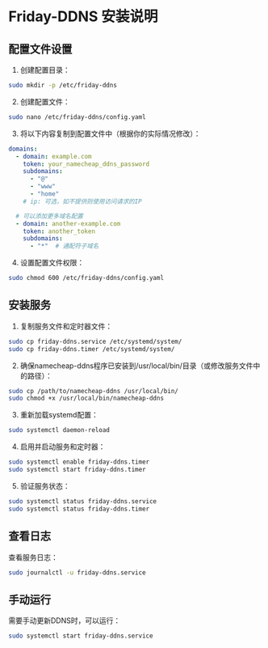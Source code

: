 # Friday-DDNS 安装说明

## 配置文件设置

1. 创建配置目录：

```bash
sudo mkdir -p /etc/friday-ddns
```

2. 创建配置文件：

```bash
sudo nano /etc/friday-ddns/config.yaml
```

3. 将以下内容复制到配置文件中（根据你的实际情况修改）：

```yaml
domains:
  - domain: example.com
    token: your_namecheap_ddns_password
    subdomains:
      - "@"
      - "www"
      - "home"
    # ip: 可选，如不提供则使用访问请求的IP

  # 可以添加更多域名配置
  - domain: another-example.com
    token: another_token
    subdomains:
      - "*"  # 通配符子域名
```

4. 设置配置文件权限：

```bash
sudo chmod 600 /etc/friday-ddns/config.yaml
```

## 安装服务

1. 复制服务文件和定时器文件：

```bash
sudo cp friday-ddns.service /etc/systemd/system/
sudo cp friday-ddns.timer /etc/systemd/system/
```

2. 确保namecheap-ddns程序已安装到/usr/local/bin/目录（或修改服务文件中的路径）：

```bash
sudo cp /path/to/namecheap-ddns /usr/local/bin/
sudo chmod +x /usr/local/bin/namecheap-ddns
```

3. 重新加载systemd配置：

```bash
sudo systemctl daemon-reload
```

4. 启用并启动服务和定时器：

```bash
sudo systemctl enable friday-ddns.timer
sudo systemctl start friday-ddns.timer
```

5. 验证服务状态：

```bash
sudo systemctl status friday-ddns.service
sudo systemctl status friday-ddns.timer
```

## 查看日志

查看服务日志：

```bash
sudo journalctl -u friday-ddns.service
```

## 手动运行

需要手动更新DDNS时，可以运行：

```bash
sudo systemctl start friday-ddns.service
``` 